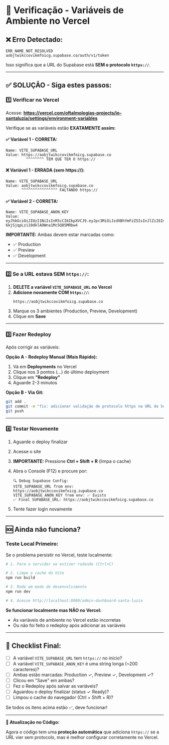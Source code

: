 # 🔧 Verificação - Variáveis de Ambiente no Vercel

## ❌ Erro Detectado:

```
ERR_NAME_NOT_RESOLVED
aobjtwikccovikmfoicg.supabase.co/auth/v1/token
```

Isso significa que a URL do Supabase está **SEM o protocolo `https://`**.

---

## ✅ SOLUÇÃO - Siga estes passos:

### 1️⃣ Verificar no Vercel

Acesse: **https://vercel.com/oftalmologias-projects/io-santaluzia/settings/environment-variables**

Verifique se as variáveis estão **EXATAMENTE assim:**

#### ✅ Variável 1 - CORRETA:
```
Name: VITE_SUPABASE_URL
Value: https://aobjtwikccovikmfoicg.supabase.co
         ^^^^^^^^ TEM QUE TER O https://
```

#### ❌ Variável 1 - ERRADA (sem https://):
```
Name: VITE_SUPABASE_URL
Value: aobjtwikccovikmfoicg.supabase.co
       ^^^^^^^^^^^^^^^^ FALTANDO https://
```

#### ✅ Variável 2 - CORRETA:
```
Name: VITE_SUPABASE_ANON_KEY
Value: eyJhbGciOiJIUzI1NiIsInR5cCI6IkpXVCJ9.eyJpc3MiOiJzdXBhYmFzZSIsInJlZiI6ImFvYmp0d2lrY2NvdmlrbWZvaWNnIiwicm9sZSI6ImFub24iLCJpYXQiOjE3NTQ1NzQ1MDksImV4cCI6MjA3MDE1MDUwOX0.eEBwMUzQxO-6kjSjqpLzi10dklAOWna1Mc5Q85MRbw4
```

**IMPORTANTE:** Ambas devem estar marcadas como:
- ✅ Production
- ✅ Preview  
- ✅ Development

---

### 2️⃣ Se a URL estava SEM `https://`:

1. **DELETE a variável `VITE_SUPABASE_URL` no Vercel**
2. **Adicione novamente COM `https://`:**
   ```
   https://aobjtwikccovikmfoicg.supabase.co
   ```
3. Marque os 3 ambientes (Production, Preview, Development)
4. Clique em **Save**

---

### 3️⃣ Fazer Redeploy

Após corrigir as variáveis:

**Opção A - Redeploy Manual (Mais Rápido):**
1. Vá em **Deployments** no Vercel
2. Clique nos 3 pontos (...) do último deployment
3. Clique em **"Redeploy"**
4. Aguarde 2-3 minutos

**Opção B - Via Git:**
```bash
git add .
git commit -m "fix: adicionar validação de protocolo https na URL do Supabase"
git push
```

---

### 4️⃣ Testar Novamente

1. Aguarde o deploy finalizar
2. Acesse o site
3. **IMPORTANTE:** Pressione **Ctrl + Shift + R** (limpa o cache)
4. Abra o Console (F12) e procure por:
   ```
   🔍 Debug Supabase Config:
   VITE_SUPABASE_URL from env: https://aobjtwikccovikmfoicg.supabase.co
   VITE_SUPABASE_ANON_KEY from env: ✅ Exists
   ✅ Final SUPABASE_URL: https://aobjtwikccovikmfoicg.supabase.co
   ```

5. Tente fazer login novamente

---

## 🆘 Ainda não funciona?

### Teste Local Primeiro:

Se o problema persistir no Vercel, teste localmente:

```bash
# 1. Pare o servidor se estiver rodando (Ctrl+C)

# 2. Limpe o cache do Vite
npm run build

# 3. Rode em modo de desenvolvimento
npm run dev

# 4. Acesse http://localhost:8080/admin-dashboard-santa-luzia
```

**Se funcionar localmente mas NÃO no Vercel:**
- As variáveis de ambiente no Vercel estão incorretas
- Ou não foi feito o redeploy após adicionar as variáveis

---

## 📸 Checklist Final:

- [ ] A variável `VITE_SUPABASE_URL` tem `https://` no início?
- [ ] A variável `VITE_SUPABASE_ANON_KEY` é uma string longa (~200 caracteres)?
- [ ] Ambas estão marcadas: Production ✓, Preview ✓, Development ✓?
- [ ] Clicou em "Save" em ambas?
- [ ] Fez o Redeploy após salvar as variáveis?
- [ ] Aguardou o deploy finalizar (status ✓ Ready)?
- [ ] Limpou o cache do navegador (Ctrl + Shift + R)?

Se todos os itens acima estão ✅, deve funcionar!

---

**🔧 Atualização no Código:**

Agora o código tem uma **proteção automática** que adiciona `https://` se a URL vier sem protocolo, mas é melhor configurar corretamente no Vercel.

